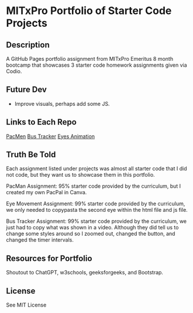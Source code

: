 # MITxPro Portfolio of Starter Code Projects

## Description

A GitHub Pages portfolio assignment from MITxPro Emeritus 8 month bootcamp that showcases 3 starter code homework assignments given via Codio.

## Future Dev

- Improve visuals, perhaps add some JS.

## Links to Each Repo

[PacMen](https://github.com/stasiaDiamond/module-4-pacman)
[Bus Tracker](https://github.com/stasiaDiamond/real-time-bus-tracker)
[Eyes Animation](https://github.com/stasiaDiamond/mod-8-eye-movement-assignment)

## Truth Be Told

Each assignment listed under projects was almost all starter code that I did not code, but they want us to showcase them in this portfolio.

PacMan Assignment: 95% starter code provided by the curriculum, but I created my own PacPal in Canva.

Eye Movement Assignment: 99% starter code provided by the curriculum, we only needed to copypasta the second eye within the html file and js file.

Bus Tracker Assignment: 99% starter code provided by the curriculum, we just had to copy what was shown in a video. Although they did tell us to change some styles around so I zoomed out, changed the button, and changed the timer intervals.

## Resources for Portfolio

Shoutout to ChatGPT, w3schools, geeksforgeeks, and Bootstrap.

## License

See MIT License
